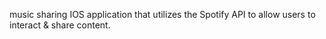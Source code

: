 music sharing IOS application that utilizes the Spotify API to allow users to interact & share content.
